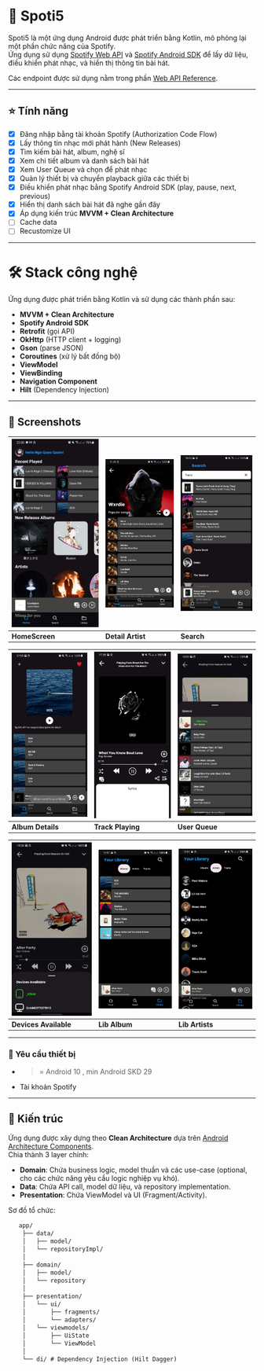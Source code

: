 # 🎵 Spoti5

Spoti5 là một ứng dụng Android được phát triển bằng Kotlin, mô phỏng lại một phần chức năng của Spotify.  
Ứng dụng sử dụng [Spotify Web API](https://developer.spotify.com/documentation/web-api/) và [Spotify Android SDK](https://developer.spotify.com/documentation/android/) để lấy dữ liệu, điều khiển phát nhạc, và hiển thị thông tin bài hát.

Các endpoint được sử dụng nằm trong phần [Web API Reference](https://developer.spotify.com/documentation/web-api/reference/#).

---

## :star: Tính năng

- [x] Đăng nhập bằng tài khoản Spotify (Authorization Code Flow)
- [x] Lấy thông tin nhạc mới phát hành (New Releases)
- [x] Tìm kiếm bài hát, album, nghệ sĩ
- [x] Xem chi tiết album và danh sách bài hát
- [x] Xem User Queue và chọn để phát nhạc
- [x] Quản lý thiết bị và chuyển playback giữa các thiết bị 
- [x] Điều khiển phát nhạc bằng Spotify Android SDK (play, pause, next, previous)
- [x] Hiển thị danh sách bài hát đã nghe gần đây
- [x] Áp dụng kiến trúc **MVVM + Clean Architecture**
- [ ] Cache data
- [ ] Recustomize UI

---

# 🛠 Stack công nghệ

Ứng dụng được phát triển bằng Kotlin và sử dụng các thành phần sau:

- **MVVM + Clean Architecture**
- **Spotify Android SDK**
- **Retrofit** (gọi API)
- **OkHttp** (HTTP client + logging)
- **Gson** (parse JSON)
- **Coroutines** (xử lý bất đồng bộ)
- **ViewModel**
- **ViewBinding**
- **Navigation Component**
- **Hilt** (Dependency Injection)

---

## 📸 Screenshots

| ![HomeScreen](ScreenShot/Homee.jpg) | ![Detail Artist](ScreenShot/Artist_Details.jpg) | ![Search](ScreenShot/Search.jpg) |
|-------------------------------------| ------------------- | --------------------- |
| **HomeScreen**                      | **Detail Artist**            | **Search**            |

| ![Album Details](ScreenShot/Album_Details.jpg) | ![Track Playing](ScreenShot/Song_Playing.jpg) | ![User Queue](ScreenShot/User_Queue.jpg) |
| ---------------------------- | --------------------------- | -------------------- |
| **Album Details**            | **Track Playing**           | **User Queue**       |

| ![Devices Available](ScreenShot/Devices_Available.jpg) | ![Lib Album](ScreenShot/Library_Albums.jpg) | ![Lib Artists](ScreenShot/Library_Artists.jpg) |
| ---------------------------- | ---------------------------- | ----------------------- |
| **Devices Available**            | **Lib Album**           | **Lib Artists**    |

---

### 📱 Yêu cầu thiết bị
- >= Android 10 , min Android SKD 29
- Tài khoản Spotify

---

## :dart: Kiến trúc

Ứng dụng được xây dựng theo **Clean Architecture** dựa trên [Android Architecture Components](https://developer.android.com/jetpack/guide#recommended-app-arch).  
Chia thành 3 layer chính:

- **Domain**: Chứa business logic, model thuần và các use-case (optional, cho các chức năng yêu cầu logic nghiệp vụ khó).
- **Data**: Chứa API call, model dữ liệu, và repository implementation.
- **Presentation**: Chứa ViewModel và UI (Fragment/Activity).

Sơ đồ tổ chức:
```
   app/
    ├── data/
    │   ├── model/ 
    │   └── repositoryImpl/ 
    │
    ├── domain/
    │   ├── model/ 
    │   └── repository 
    │
    ├── presentation/
    │   └── ui/
    │       ├── fragments/
    │       └── adapters/
    │   └── viewmodels/
    │       ├── UiState
    │       └── ViewModel
    │
    └── di/ # Dependency Injection (Hilt Dagger)
```
